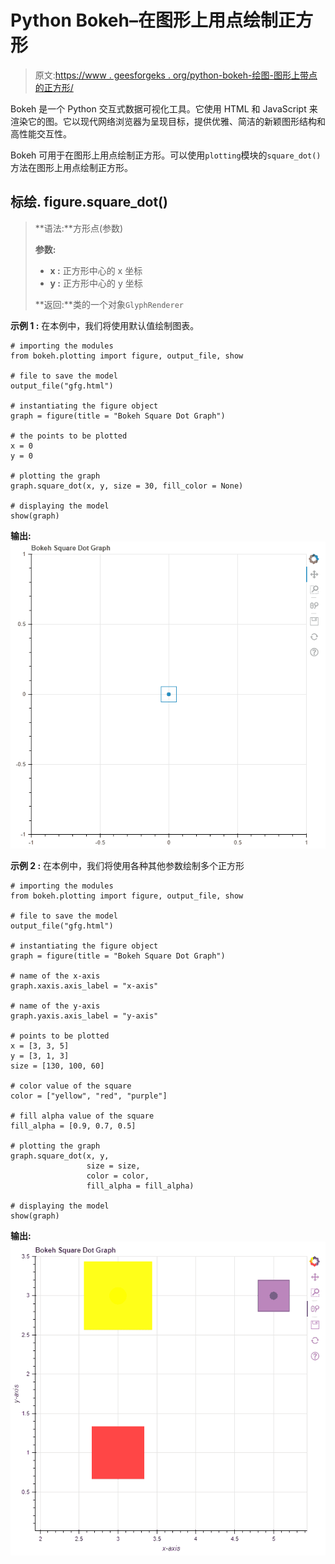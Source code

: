 # Python Bokeh–在图形上用点绘制正方形

> 原文:[https://www . geesforgeks . org/python-bokeh-绘图-图形上带点的正方形/](https://www.geeksforgeeks.org/python-bokeh-plotting-squares-with-dots-on-a-graph/)

Bokeh 是一个 Python 交互式数据可视化工具。它使用 HTML 和 JavaScript 来渲染它的图。它以现代网络浏览器为呈现目标，提供优雅、简洁的新颖图形结构和高性能交互性。

Bokeh 可用于在图形上用点绘制正方形。可以使用`plotting`模块的`square_dot()`方法在图形上用点绘制正方形。

## 标绘. figure.square_dot()

> **语法:**方形点(参数)
> 
> **参数:**
> 
> *   **x :** 正方形中心的 x 坐标
> *   **y :** 正方形中心的 y 坐标
> 
> **返回:**类的一个对象`GlyphRenderer`

**示例 1 :** 在本例中，我们将使用默认值绘制图表。

```
# importing the modules
from bokeh.plotting import figure, output_file, show

# file to save the model
output_file("gfg.html")

# instantiating the figure object
graph = figure(title = "Bokeh Square Dot Graph")

# the points to be plotted
x = 0
y = 0

# plotting the graph
graph.square_dot(x, y, size = 30, fill_color = None)

# displaying the model
show(graph)
```

**输出:**
![](img/2e4431e2823a42f2aa3e3555809625d8.png)

**示例 2 :** 在本例中，我们将使用各种其他参数绘制多个正方形

```
# importing the modules 
from bokeh.plotting import figure, output_file, show 

# file to save the model 
output_file("gfg.html") 

# instantiating the figure object 
graph = figure(title = "Bokeh Square Dot Graph") 

# name of the x-axis 
graph.xaxis.axis_label = "x-axis"

# name of the y-axis 
graph.yaxis.axis_label = "y-axis"

# points to be plotted
x = [3, 3, 5]
y = [3, 1, 3]
size = [130, 100, 60]

# color value of the square
color = ["yellow", "red", "purple"]

# fill alpha value of the square
fill_alpha = [0.9, 0.7, 0.5]

# plotting the graph 
graph.square_dot(x, y,
                 size = size,
                 color = color,
                 fill_alpha = fill_alpha) 

# displaying the model 
show(graph)
```

**输出:**
![](img/27a1456bf64644fe52ba453d2fa41b50.png)